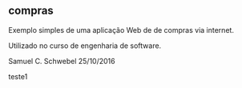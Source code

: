 ## compras ##

 Exemplo simples de uma aplicação Web de de compras via internet.

 Utilizado no curso de engenharia de software.

 Samuel C. Schwebel
 25/10/2016

teste1
